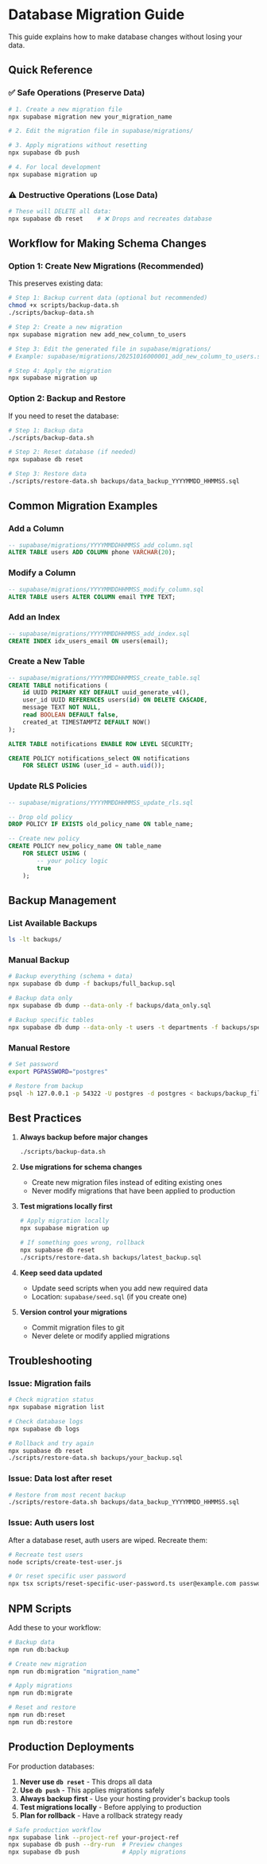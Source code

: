 # Database Migration Guide

This guide explains how to make database changes without losing your data.

## Quick Reference

### ✅ Safe Operations (Preserve Data)

```bash
# 1. Create a new migration file
npx supabase migration new your_migration_name

# 2. Edit the migration file in supabase/migrations/

# 3. Apply migrations without resetting
npx supabase db push

# 4. For local development
npx supabase migration up
```

### ⚠️ Destructive Operations (Lose Data)

```bash
# These will DELETE all data:
npx supabase db reset    # ❌ Drops and recreates database
```

## Workflow for Making Schema Changes

### Option 1: Create New Migrations (Recommended)

This preserves existing data:

```bash
# Step 1: Backup current data (optional but recommended)
chmod +x scripts/backup-data.sh
./scripts/backup-data.sh

# Step 2: Create a new migration
npx supabase migration new add_new_column_to_users

# Step 3: Edit the generated file in supabase/migrations/
# Example: supabase/migrations/20251016000001_add_new_column_to_users.sql

# Step 4: Apply the migration
npx supabase migration up
```

### Option 2: Backup and Restore

If you need to reset the database:

```bash
# Step 1: Backup data
./scripts/backup-data.sh

# Step 2: Reset database (if needed)
npx supabase db reset

# Step 3: Restore data
./scripts/restore-data.sh backups/data_backup_YYYYMMDD_HHMMSS.sql
```

## Common Migration Examples

### Add a Column

```sql
-- supabase/migrations/YYYYMMDDHHMMSS_add_column.sql
ALTER TABLE users ADD COLUMN phone VARCHAR(20);
```

### Modify a Column

```sql
-- supabase/migrations/YYYYMMDDHHMMSS_modify_column.sql
ALTER TABLE users ALTER COLUMN email TYPE TEXT;
```

### Add an Index

```sql
-- supabase/migrations/YYYYMMDDHHMMSS_add_index.sql
CREATE INDEX idx_users_email ON users(email);
```

### Create a New Table

```sql
-- supabase/migrations/YYYYMMDDHHMMSS_create_table.sql
CREATE TABLE notifications (
    id UUID PRIMARY KEY DEFAULT uuid_generate_v4(),
    user_id UUID REFERENCES users(id) ON DELETE CASCADE,
    message TEXT NOT NULL,
    read BOOLEAN DEFAULT false,
    created_at TIMESTAMPTZ DEFAULT NOW()
);

ALTER TABLE notifications ENABLE ROW LEVEL SECURITY;

CREATE POLICY notifications_select ON notifications
    FOR SELECT USING (user_id = auth.uid());
```

### Update RLS Policies

```sql
-- supabase/migrations/YYYYMMDDHHMMSS_update_rls.sql

-- Drop old policy
DROP POLICY IF EXISTS old_policy_name ON table_name;

-- Create new policy
CREATE POLICY new_policy_name ON table_name
    FOR SELECT USING (
        -- your policy logic
        true
    );
```

## Backup Management

### List Available Backups

```bash
ls -lt backups/
```

### Manual Backup

```bash
# Backup everything (schema + data)
npx supabase db dump -f backups/full_backup.sql

# Backup data only
npx supabase db dump --data-only -f backups/data_only.sql

# Backup specific tables
npx supabase db dump --data-only -t users -t departments -f backups/specific_tables.sql
```

### Manual Restore

```bash
# Set password
export PGPASSWORD="postgres"

# Restore from backup
psql -h 127.0.0.1 -p 54322 -U postgres -d postgres < backups/backup_file.sql
```

## Best Practices

1. **Always backup before major changes**
   ```bash
   ./scripts/backup-data.sh
   ```

2. **Use migrations for schema changes**
   - Create new migration files instead of editing existing ones
   - Never modify migrations that have been applied to production

3. **Test migrations locally first**
   ```bash
   # Apply migration locally
   npx supabase migration up
   
   # If something goes wrong, rollback
   npx supabase db reset
   ./scripts/restore-data.sh backups/latest_backup.sql
   ```

4. **Keep seed data updated**
   - Update seed scripts when you add new required data
   - Location: `supabase/seed.sql` (if you create one)

5. **Version control your migrations**
   - Commit migration files to git
   - Never delete or modify applied migrations

## Troubleshooting

### Issue: Migration fails

```bash
# Check migration status
npx supabase migration list

# Check database logs
npx supabase db logs

# Rollback and try again
npx supabase db reset
./scripts/restore-data.sh backups/your_backup.sql
```

### Issue: Data lost after reset

```bash
# Restore from most recent backup
./scripts/restore-data.sh backups/data_backup_YYYYMMDD_HHMMSS.sql
```

### Issue: Auth users lost

After a database reset, auth users are wiped. Recreate them:

```bash
# Recreate test users
node scripts/create-test-user.js

# Or reset specific user password
npx tsx scripts/reset-specific-user-password.ts user@example.com password123
```

## NPM Scripts

Add these to your workflow:

```bash
# Backup data
npm run db:backup

# Create new migration
npm run db:migration "migration_name"

# Apply migrations
npm run db:migrate

# Reset and restore
npm run db:reset
npm run db:restore
```

## Production Deployments

For production databases:

1. **Never use `db reset`** - This drops all data
2. **Use `db push`** - This applies migrations safely
3. **Always backup first** - Use your hosting provider's backup tools
4. **Test migrations locally** - Before applying to production
5. **Plan for rollback** - Have a rollback strategy ready

```bash
# Safe production workflow
npx supabase link --project-ref your-project-ref
npx supabase db push --dry-run  # Preview changes
npx supabase db push            # Apply migrations
```
